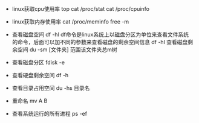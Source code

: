 - linux获取cpu使用率
top
cat /proc/stat
cat /proc/cpuinfo

- linux获取内存使用率
cat /proc/meminfo
free -m

- 查看磁盘空间
df -hl
df命令是linux系统上以磁盘分区为单位来查看文件系统的命令，后面可以加不同的参数来查看磁盘的剩余空间信息
df -hl 查看磁盘剩余空间
du -sm [文件夹] 范围该文件夹总m树

- 查看磁盘分区
fdisk -e

- 查看硬盘剩余空间
df -h

- 查看目录占用空间
du -hs 目录名

- 重命名
mv A B

- 查看系统运行的所有进程
ps -ef
